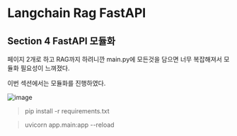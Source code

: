 
# Langchain Rag FastAPI

## Section 4 FastAPI 모듈화 



페이지 2개로 하고 RAG까지 하려니깐 main.py에 모든것을 담으면 너무 복잡해져서 모듈화 필요성이 느껴졌다.

이번 섹션에서는 모듈화를 진행하였다.

![image](https://github.com/user-attachments/assets/39b95dfa-353f-45ce-9cd2-4828d0da73b7)



> pip install -r requirements.txt 

> uvicorn app.main:app --reload